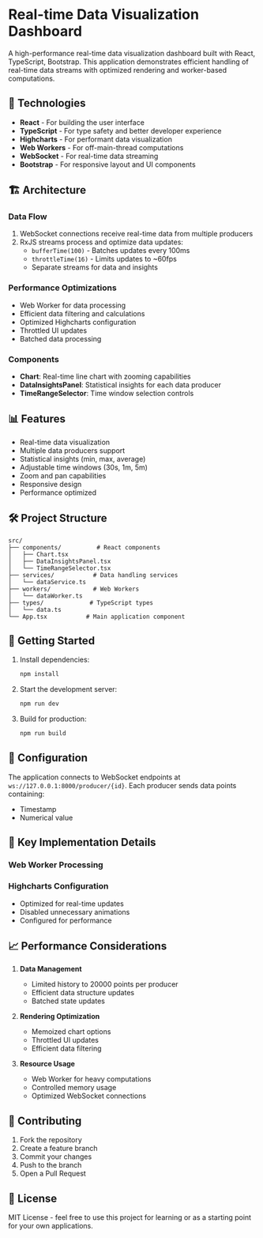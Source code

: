 # Real-time Data Visualization Dashboard

A high-performance real-time data visualization dashboard built with React, TypeScript, Bootstrap. This application demonstrates efficient handling of real-time data streams with optimized rendering and worker-based computations.

## 🚀 Technologies

- **React** - For building the user interface
- **TypeScript** - For type safety and better developer experience
- **Highcharts** - For performant data visualization
- **Web Workers** - For off-main-thread computations
- **WebSocket** - For real-time data streaming
- **Bootstrap** - For responsive layout and UI components

## 🏗️ Architecture

### Data Flow
1. WebSocket connections receive real-time data from multiple producers
2. RxJS streams process and optimize data updates:
   - `bufferTime(100)` - Batches updates every 100ms
   - `throttleTime(16)` - Limits updates to ~60fps
   - Separate streams for data and insights

### Performance Optimizations
- Web Worker for data processing
- Efficient data filtering and calculations
- Optimized Highcharts configuration
- Throttled UI updates
- Batched data processing

### Components
- **Chart**: Real-time line chart with zooming capabilities
- **DataInsightsPanel**: Statistical insights for each data producer
- **TimeRangeSelector**: Time window selection controls

## 📊 Features

- Real-time data visualization
- Multiple data producers support
- Statistical insights (min, max, average)
- Adjustable time windows (30s, 1m, 5m)
- Zoom and pan capabilities
- Responsive design
- Performance optimized

## 🛠️ Project Structure

```
src/
├── components/          # React components
│   ├── Chart.tsx
│   ├── DataInsightsPanel.tsx
│   └── TimeRangeSelector.tsx
├── services/           # Data handling services
│   └── dataService.ts
├── workers/            # Web Workers
│   └── dataWorker.ts
├── types/             # TypeScript types
│   └── data.ts
└── App.tsx           # Main application component
```

## 🚦 Getting Started

1. Install dependencies:
   ```bash
   npm install
   ```

2. Start the development server:
   ```bash
   npm run dev
   ```

3. Build for production:
   ```bash
   npm run build
   ```

## 🔧 Configuration

The application connects to WebSocket endpoints at `ws://127.0.0.1:8000/producer/{id}`. Each producer sends data points containing:
- Timestamp
- Numerical value

## 🎯 Key Implementation Details


### Web Worker Processing


### Highcharts Configuration
- Optimized for real-time updates
- Disabled unnecessary animations
- Configured for performance

## 📈 Performance Considerations

1. **Data Management**
   - Limited history to 20000 points per producer
   - Efficient data structure updates
   - Batched state updates

2. **Rendering Optimization**
   - Memoized chart options
   - Throttled UI updates
   - Efficient data filtering

3. **Resource Usage**
   - Web Worker for heavy computations
   - Controlled memory usage
   - Optimized WebSocket connections

## 🤝 Contributing

1. Fork the repository
2. Create a feature branch
3. Commit your changes
4. Push to the branch
5. Open a Pull Request

## 📝 License

MIT License - feel free to use this project for learning or as a starting point for your own applications.